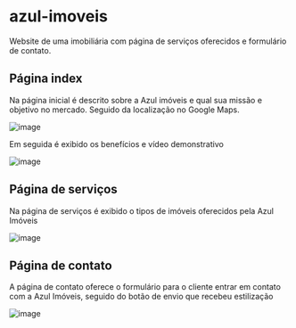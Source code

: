 # azul-imoveis
 Website de uma imobiliária com página de serviços oferecidos e formulário de contato.


<h2>Página index</h2>

<p>Na página inicial é descrito sobre a Azul imóveis e qual sua missão e objetivo no mercado. Seguido da localização no Google Maps.</p>
  
  ![image](https://user-images.githubusercontent.com/101264784/170890762-2a11f2c1-c1f4-4293-86cf-4784ab044e1c.png)
 
 <p>Em seguida é exibido os benefícios e vídeo demonstrativo</p>

![image](https://user-images.githubusercontent.com/101264784/170890892-781cbff1-d9e6-4509-b65c-f36d09e2f500.png)


<h2>Página de serviços</h2>

<p>Na página de serviços é exibido o tipos de imóveis oferecidos pela Azul Imóveis</p>

![image](https://user-images.githubusercontent.com/101264784/170890951-3f8ad7f3-f4e5-49fe-8c18-dbb76f52a724.png)

<h2>Página de contato</h2>

<p>A página de contato oferece o formulário para o cliente entrar em contato com a Azul Imóveis, seguido do botão de envio que recebeu estilização </p>

![image](https://user-images.githubusercontent.com/101264784/170891022-ba8d296e-fbd3-4e86-9ee8-a45df9bbd5c2.png)
